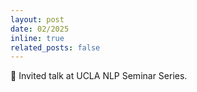 ```yaml
---
layout: post
date: 02/2025
inline: true
related_posts: false
---
```


🎤 Invited talk at UCLA NLP Seminar Series.